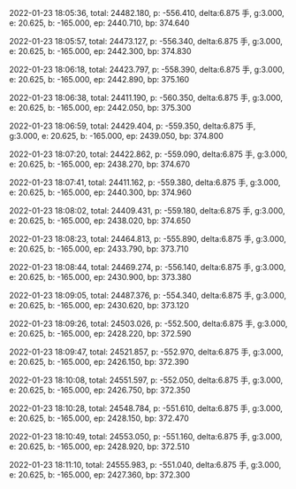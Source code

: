 2022-01-23 18:05:36, total: 24482.180, p: -556.410, delta:6.875 手, g:3.000, e: 20.625, b: -165.000, ep: 2440.710, bp: 374.640

2022-01-23 18:05:57, total: 24473.127, p: -556.340, delta:6.875 手, g:3.000, e: 20.625, b: -165.000, ep: 2442.300, bp: 374.830

2022-01-23 18:06:18, total: 24423.797, p: -558.390, delta:6.875 手, g:3.000, e: 20.625, b: -165.000, ep: 2442.890, bp: 375.160

2022-01-23 18:06:38, total: 24411.190, p: -560.350, delta:6.875 手, g:3.000, e: 20.625, b: -165.000, ep: 2442.050, bp: 375.300

2022-01-23 18:06:59, total: 24429.404, p: -559.350, delta:6.875 手, g:3.000, e: 20.625, b: -165.000, ep: 2439.050, bp: 374.800

2022-01-23 18:07:20, total: 24422.862, p: -559.090, delta:6.875 手, g:3.000, e: 20.625, b: -165.000, ep: 2438.270, bp: 374.670

2022-01-23 18:07:41, total: 24411.162, p: -559.380, delta:6.875 手, g:3.000, e: 20.625, b: -165.000, ep: 2440.300, bp: 374.960

2022-01-23 18:08:02, total: 24409.431, p: -559.180, delta:6.875 手, g:3.000, e: 20.625, b: -165.000, ep: 2438.020, bp: 374.650

2022-01-23 18:08:23, total: 24464.813, p: -555.890, delta:6.875 手, g:3.000, e: 20.625, b: -165.000, ep: 2433.790, bp: 373.710

2022-01-23 18:08:44, total: 24469.274, p: -556.140, delta:6.875 手, g:3.000, e: 20.625, b: -165.000, ep: 2430.900, bp: 373.380

2022-01-23 18:09:05, total: 24487.376, p: -554.340, delta:6.875 手, g:3.000, e: 20.625, b: -165.000, ep: 2430.620, bp: 373.120

2022-01-23 18:09:26, total: 24503.026, p: -552.500, delta:6.875 手, g:3.000, e: 20.625, b: -165.000, ep: 2428.220, bp: 372.590

2022-01-23 18:09:47, total: 24521.857, p: -552.970, delta:6.875 手, g:3.000, e: 20.625, b: -165.000, ep: 2426.150, bp: 372.390

2022-01-23 18:10:08, total: 24551.597, p: -552.050, delta:6.875 手, g:3.000, e: 20.625, b: -165.000, ep: 2426.750, bp: 372.350

2022-01-23 18:10:28, total: 24548.784, p: -551.610, delta:6.875 手, g:3.000, e: 20.625, b: -165.000, ep: 2428.150, bp: 372.470

2022-01-23 18:10:49, total: 24553.050, p: -551.160, delta:6.875 手, g:3.000, e: 20.625, b: -165.000, ep: 2428.920, bp: 372.510

2022-01-23 18:11:10, total: 24555.983, p: -551.040, delta:6.875 手, g:3.000, e: 20.625, b: -165.000, ep: 2427.360, bp: 372.300